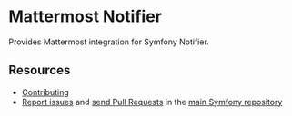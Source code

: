 Mattermost Notifier
===================

Provides Mattermost integration for Symfony Notifier.

Resources
---------

  * [Contributing](https://symfony.com/doc/current/contributing/index.html)
  * [Report issues](https://github.com/symfony/symfony/issues) and
    [send Pull Requests](https://github.com/symfony/symfony/pulls)
    in the [main Symfony repository](https://github.com/symfony/symfony)

